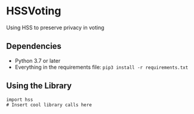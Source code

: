 # HSSVoting
Using HSS to preserve privacy in voting

## Dependencies
- Python 3.7 or later
- Everything in the requirements file: `pip3 install -r requirements.txt`

## Using the Library
```[python]
import hss
# Insert cool library calls here
```

